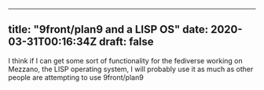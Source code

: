 
---
title: "9front/plan9 and a LISP OS"
date: 2020-03-31T00:16:34Z
draft: false
---

I think if I can get some sort of functionality for the fediverse working on 
Mezzano, the LISP operating system, I will probably use it as much as other 
people are attempting to use 9front/plan9
